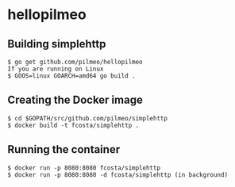 # hellopilmeo

## Building simplehttp
``` 
$ go get github.com/pilmeo/hellopilmeo
If you are running on Linux
$ GOOS=linux GOARCH=amd64 go build .
``` 

## Creating the Docker image
```
$ cd $GOPATH/src/github.com/pilmeo/simplehttp
$ docker build -t fcosta/simplehttp .
```
## Running the container
```
$ docker run -p 8080:8080 fcosta/simplehttp 
$ docker run -p 8080:8080 -d fcosta/simplehttp (in background)
```

